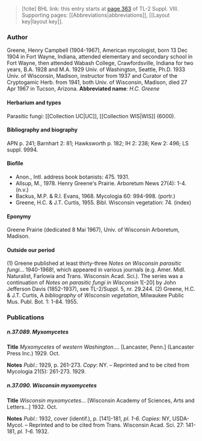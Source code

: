 > [!cite] BHL link: this entry starts at [page 363](https://www.biodiversitylibrary.org/page/33258841) of TL-2 Suppl. VIII.
> Supporting pages: [[Abbreviations|abbreviations]], [[Layout key|layout key]].

### Author

Greene, Henry Campbell (1904-1967), American mycologist, born 13 Dec 1904 in Fort Wayne, Indiana, attended elementary and secondary school in Fort Wayne, then attended Wabash College, Crawfordsville, Indiana for two years, B.A. 1928 and M.A. 1929 Univ. of Washington, Seattle, Ph.D. 1933 Univ. of Wisconsin, Madison, instructor from 1937 and Curator of the Cryptogamic Herb. from 1941, both Univ. of Wisconsin, Madison, died 27 Apr 1967 in Tucson, Arizona. 
**Abbreviated name**: *H.C. Greene*

#### Herbarium and types

Parasitic fungi: [[Collection UC|UC]], [[Collection WIS|WIS]] (6000).

#### Bibliography and biography

APN p. 241; Barnhart 2: 81; Hawksworth p. 182; IH 2: 238; Kew 2: 496; LS suppl. 9994.

#### Biofile

- Anon., Intl. address book botanists: 475. 1931.
- Allsup, M., 1978. Henry Greene's Prairie. Arboretum News 27(4): 1-4. (n.v.)
- Backus, M.P. & R.I. Evans, 1968. Mycologia 60: 994-998. (portr.)
- Greene, H.C. & J.T. Curtis, 1955. Bibl. Wisconsin vegetation: 74. (index)

#### Eponymy

Greene Prairie (dedicated 8 Mai 1967), Univ. of Wisconsin Arboretum, Madison.

#### Outside our period

(1) Greene published at least thirty-three *Notes on Wisconsin parasitic fungi*... 1940-1968!, which appeared in various journals (e.g. Amer. Midl. Naturalist, Farlowia and Trans. Wisconsin Acad. Sci.). The series was a continuation of *Notes on parasitic fungi in Wisconsin* 1\[-20\] by John Jefferson Davis (1852-1937), see TL-2/Suppl. 5, nr. 29.244.
(2) Greene, H.C. & J.T. Curtis, A *bibliography* of *Wisconsin vegetation*, Milwaukee Public Mus. Publ. Bot. 1: 1-84. 1955.

### Publications

##### n.37.089. Myxomycetes

**Title**
*Myxomycetes* of *western Washington*.... \[Lancaster, Penn.\] (Lancaster Press Inc.) 1929. Oct.

**Notes**
*Publ*.: 1929, p. 261-273. *Copy*: NY. – Reprinted and to be cited from Mycologia 21(5): 261-273. 1929.

##### n.37.090. Wisconsin myxomycetes

**Title**
*Wisconsin myxomycetes*... \[Wisconsin Academy of Sciences, Arts and Letters...\] 1932. Oct.

**Notes**
*Publ*.: 1932, cover (identif.), p. \[141\]-181, *pl. 1-6.* *Copies*: NY, USDA-Mycol. – Reprinted and to be cited from Trans. Wisconsin Acad. Sci. 27: 141-181, *pl. 1-6.* 1932.

